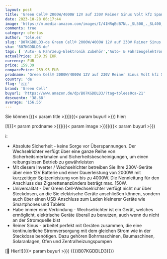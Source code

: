 ```yaml
---
layout: post
title: 'Green Cell® 2000W/4000W 12V auf 230V Reiner Sinus Volt kfz Spannungswandler Wechselrichter Konverter Pure Sine Wave Power Solar Inverter DC AC Umwandler Stromwandler Wohnwagen Auto Autoladegerät'
date: 2023-10-28 06:17:44
image: 'https://m.media-amazon.com/images/I/41HRqEdB7NL._SL500_._SL400_.jpg'
comments: true
category: ofertas
author: 'tole.es'
slug: 'B07KGDDLD3-de Green Cell® 2000W/4000W 12V auf 230V Reiner Sinus Volt kfz...'
sku: 'B07KGDDLD3-de'
tags: [ 'Auto- & Fahrzeug-Elektronik Zubehör','Auto- & Fahrzeugelektronik','Elektronik & Foto','Fahrzeug Audio & Video Zubehör','Wechselrichter für Fahrzeuge','green cell','🇩🇪', ]
actualPrice: 159.39 EUR
currency: EUR
price: 159.39
comparePrice: 259.95 EUR
prodname: 'Green Cell® 2000W/4000W 12V auf 230V Reiner Sinus Volt kfz Spannungswandler Wechselrichter Konverter Pure Sine Wave Power Solar Inverter DC AC Umwandler Stromwandler Wohnwagen Auto Autoladegerät'
country: 'de'
flag: '🇩🇪'
brand: 'Green Cell'
buyurl: 'https://www.amazon.de/dp/B07KGDDLD3/?tag=tolees0ca-21'
descuento: '38.68'
average: '156.55'
---
```


Sie können [{{< param title >}}]({{< param buyurl >}}) hier:

[![{{< param prodname >}}]({{< param image >}})]({{< param buyurl >}})

ℹ️:

- Absolute Sicherheit - keine Sorge vor Überspannungen. Der Wechselrichter verfügt über eine ganze Reihe von Sicherheitsmerkmalen und Sicherheitsbescheinigungen, um einen reibungslosen Betrieb zu gewährleisten
- Mit diesem Inverter / Wechselrichter betreiben Sie Ihre 230V-Geräte über eine 12V Batterie und einer Dauerleistung von 2000W mit kurzzeitiger Spitzenleistung von bis zu 4000W. Die Nennleitung für den Anschluss des Zigarettenanzünders beträgt max. 150W.
- Universalität - Der Green Cell-Wechselrichter verfügt nicht nur über Steckdosen, an die Sie elektrische Geräte anschließen können, sondern auch über einen USB-Anschluss zum Laden kleinerer Geräte wie Smartphones und Tablets
- Habe immer eine Verbindung - Wechselrichter ist ein Gerät, welches ermöglicht, elektrische Geräte überall zu benutzen, auch wenn du nicht an der Stromquelle bist
- Reiner Sinus - arbeitet perfekt mit Geräten zusammen, die eine kontinuierliche Stromversorgung mit dem gleichen Strom wie in der Steckdose benötigen. Dazu gehören Bohrmaschinen, Baumaschinen, Solaranlagen, Öfen und Zentralheizungspumpen

[🛒 Hier!!]({{< param buyurl >}})
{{<world>}}B07KGDDLD3{{</world>}}
